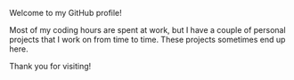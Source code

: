 Welcome to my GitHub profile!

Most of my coding hours are spent at work, but I have a couple of personal projects that I work on from time to time. These projects sometimes end up here.

<!---
My latest project is `Sky-Write`, a note-taking web application. I started this project after having a very poor experience with Microsoft's OneNote app for Android. Please feel free to try it out! The web app has been deployed here: https://sky-write.davidhammaker.com
--->

Thank you for visiting!

<!---
If you would like to try `SkyWrite`, you can visit its back-end and UI repos from this page, or you can run this script to try it immediately (requires Docker and Yarn, at least):

```sh
mkdir sky_write_example
cd sky_write_example
git clone https://github.com/davidhammaker/SkyWriteBE.git
git clone https://github.com/davidhammaker/SkyWriteUI.git
cd SkyWriteBE
printf "
export SECRET=InsecureSecretForExample
export RELOAD=--reload
export DEBUG=1
export DEV=1
export DJANGO_SETTINGS_MODULE=sky_write_django.settings
" > .env
## Ubuntu users:
# sudo chown -R $USER:$USER .
docker-compose up -d --build
docker exec -it skywritebe_web_1 python3 manage.py makemigrations
docker exec -it skywritebe_web_1 python3 manage.py migrate
cd ../SkyWriteUI
yarn install
yarn start
```

- If any part of this script gives you an error, please let me know! My email address is on this profile.
--->
<!---
- 👋 Hi, I’m @davidhammaker
- 👀 I’m interested in ...
- 🌱 I’m currently learning ...
- 💞️ I’m looking to collaborate on ...
- 📫 How to reach me ...
--->

<!---
davidhammaker/davidhammaker is a ✨ special ✨ repository because its `README.md` (this file) appears on your GitHub profile.
You can click the Preview link to take a look at your changes.
--->
